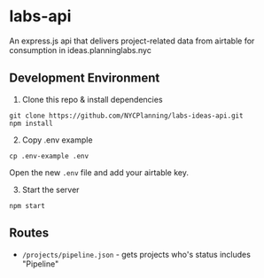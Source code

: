 # labs-api
An express.js api that delivers project-related data from airtable for consumption in ideas.planninglabs.nyc

## Development Environment

1. Clone this repo & install dependencies
  ```
  git clone https://github.com/NYCPlanning/labs-ideas-api.git
  npm install
  ```

2. Copy .env example
  ```
  cp .env-example .env
  ```
  Open the new `.env` file and add your airtable key.

3. Start the server
  ```
  npm start
  ```
  
## Routes

- `/projects/pipeline.json` - gets projects who's status includes "Pipeline"
